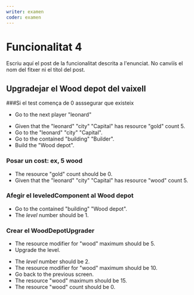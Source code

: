 ```yaml
---
writer: examen
coder: examen
---
```

# Funcionalitat 4

Escriu aquí el post de la funcionalitat descrita a l'enunciat.
No canviïs el nom del fitxer ni el títol del post.

## Upgradejar el Wood depot del vaixell
###Si el test comença de 0 asssegurar que existeix

 * Go to the next player "leonard"
 <!-- SNAPSHOT status=200 -->
 * Given that the "leonard" "city" "Capital" has resource "gold" count 5.
 * Go to the "leonard" "city" "Capital".
 * Go to the contained "building" "Builder".
 * Build the "Wood depot". 
 <!-- SNAPSHOT status=200 -->

### Posar un cost: ex, 5 wood

 * The resource "gold" count should be 0.
 * Given that the "leonard" "city" "Capital" has resource "wood" count 5. 
   
### Afegir el leveledComponent al Wood depot

 * Go to the contained "building" "Wood depot".
 * The _level_ number should be 1. 
   
### Crear el WoodDepotUpgrader

 * The resource modifier for "wood" maximum should be 5.
 * Upgrade the level.
 <!-- SNAPSHOT status=200 -->
 * The _level_ number should be 2.
 * The resource modifier for "wood" maximum should be 10.
 * Go back to the previous screen.
 * The resource "wood" maximum should be 15.
 * The resource "wood" count should be 0.

